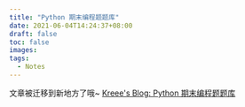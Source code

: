 ```yaml
---
title: "Python 期末编程题题库"
date: 2021-06-04T14:24:37+08:00
draft: false
toc: false
images:
tags: 
  - Notes
---
```

文章被迁移到新地方了哦~
[Kreee's Blog: Python 期末编程题题库](https://blog.ohmykreee.top/article/python-final-exam-questions/)